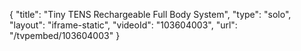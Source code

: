 {
    "title": "Tiny TENS Rechargeable Full Body System",
    "type": "solo",
    "layout": "iframe-static",
    "videoId": "103604003",
    "url": "\/tvpembed\/103604003"
}